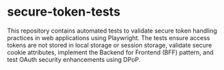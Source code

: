 # secure-token-tests
This repository contains automated tests to validate secure token handling practices in web applications using Playwright. The tests ensure access tokens are not stored in local storage or session storage, validate secure cookie attributes, implement the Backend for Frontend (BFF) pattern, and test OAuth security enhancements using DPoP.
